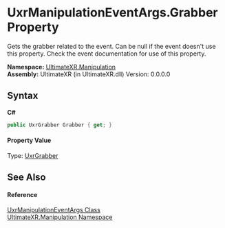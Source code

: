 # UxrManipulationEventArgs.Grabber Property 
 

Gets the grabber related to the event. Can be null if the event doesn't use this property. Check the event documentation for use of this property.

**Namespace:**&nbsp;<a href="N_UltimateXR_Manipulation">UltimateXR.Manipulation</a><br />**Assembly:**&nbsp;UltimateXR (in UltimateXR.dll) Version: 0.0.0.0

## Syntax

**C#**<br />
``` C#
public UxrGrabber Grabber { get; }
```


#### Property Value
Type: <a href="T_UltimateXR_Manipulation_UxrGrabber">UxrGrabber</a>

## See Also


#### Reference
<a href="T_UltimateXR_Manipulation_UxrManipulationEventArgs">UxrManipulationEventArgs Class</a><br /><a href="N_UltimateXR_Manipulation">UltimateXR.Manipulation Namespace</a><br />